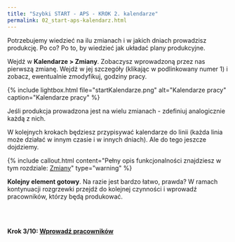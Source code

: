 ```yaml
---
title: "Szybki START - APS - KROK 2. kalendarze"
permalink: 02_start-aps-kalendarz.html 
---
```


Potrzebujemy wiedzieć na ilu zmianach i w jakich dniach prowadzisz produkcję. Po co? Po to, by wiedzieć jak układać plany produkcyjne.

Wejdź w **Kalendarze > Zmiany**. Zobaczysz wprowadzoną przez nas pierwszą zmianę. Wejdź w jej szczegóły (klikając w podlinkowany numer 1) i zobacz, ewentualnie zmodyfikuj, godziny pracy.

{% include lightbox.html file="startKalendarze.png" alt="Kalendarze pracy" caption="Kalendarze pracy" %}

Jeśli produkcja prowadzona jest na wielu zmianach - zdefiniuj analogicznie każdą z nich.

W kolejnych krokach będziesz przypisywać kalendarze do linii (każda linia może działać w innym czasie i w innych dniach). Ale do tego jeszcze dojdziemy.

{% include callout.html content="Pełny opis funkcjonalności znajdziesz w tym rozdziale: [Zmiany](/zmiany)" type="warning" %}

**Kolejny element gotowy**. Na razie jest bardzo łatwo, prawda? W ramach kontynuacji rozgrzewki przejdź do kolejnej czynności i wprowadź pracowników, którzy będą produkować.



<br/>
<br/>

**Krok 3/10: [Wprowadź pracowników](/03_start-aps-pracownicy)**